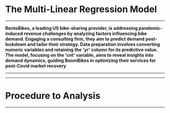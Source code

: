 # **The Multi-Linear Regression Model**
<hr>

**RentoBikes, a leading US bike-sharing provider, is addressing pandemic-induced revenue challenges by analyzing factors influencing bike demand. Engaging a consulting firm, they aim to predict demand post-lockdown and tailor their strategy. Data preparation involves converting numeric variables and retaining the 'yr' column for its predictive value. The model, focusing on the 'cnt' variable, aims to reveal insights into demand dynamics, guiding BoomBikes in optimizing their services for post-Covid market recovery**

<hr>
<hr>

# **Procedure to Analysis**

<hr>
